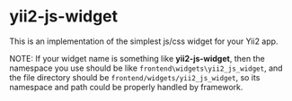 # yii2-js-widget

This is an implementation of the simplest js/css widget for your Yii2 app.

NOTE: If your widget name is something like <b>yii2-js-widget</b>, then the namespace you use should be like <code>frontend\widgets\yii2_js_widget</code>, and the file directory should be <code>frontend/widgets/yii2_js_widget</code>, so its namespace and path could be properly handled by framework.
